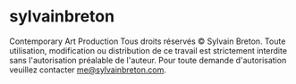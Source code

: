 # sylvainbreton

Contemporary Art Production
Tous droits réservés © Sylvain Breton. Toute utilisation, modification ou distribution de ce travail est strictement interdite sans l'autorisation préalable de l'auteur. Pour toute demande d'autorisation veuillez contacter me@sylvainbreton.com.
